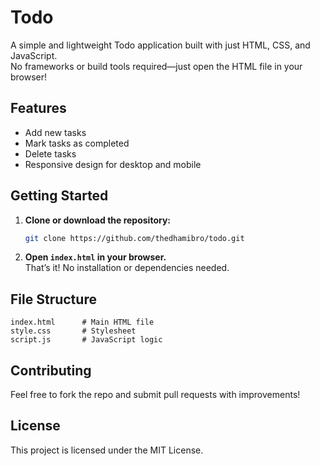 # Todo

A simple and lightweight Todo application built with just HTML, CSS, and JavaScript.  
No frameworks or build tools required—just open the HTML file in your browser!

## Features

- Add new tasks
- Mark tasks as completed
- Delete tasks
- Responsive design for desktop and mobile

## Getting Started

1. **Clone or download the repository:**
    ```bash
    git clone https://github.com/thedhamibro/todo.git
    ```
2. **Open `index.html` in your browser.**  
   That’s it! No installation or dependencies needed.

## File Structure

```
index.html      # Main HTML file
style.css       # Stylesheet
script.js       # JavaScript logic
```

## Contributing

Feel free to fork the repo and submit pull requests with improvements!

## License

This project is licensed under the MIT License.

